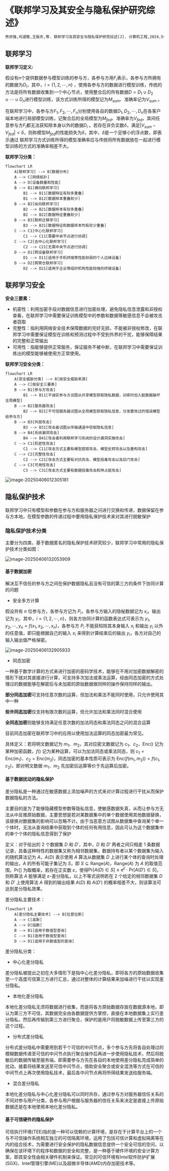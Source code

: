 # 《联邦学习及其安全与隐私保护研究综述》

```txt
熊世强,何道敬,王振东,等. 联邦学习及其安全与隐私保护研究综述[J]. 计算机工程,2024,50(5):1-15. DOI:10.19678/j.issn.1000-3428.0067782.
```



## 联邦学习

**联邦学习定义:**

假设有$n$个提供数据参与模型训练的参与方，各参与方用$F_i$表示，各参与方所拥有的数据为$D_i$，其中，$i = \{1,2,\cdots,n\}$ ，使用各参与方的数据进行模型训练，传统的方法是将所有数据收集到一个中心节点，使用整合后的所有数据$D = D_1\cup D_2\cup\cdots\cup D_n$进行模型训练，该方式训练所得的模型记为$M_{sum}$、准确率记为$V_{sum}$ 。

在联邦学习中，各参与方$F_1,F_2,\cdots,F_n$分别使用各自的数据$D_1,D_2,\cdots,D_n$在各客户端本地进行局部模型训练，记聚合后的全局模型为$M_{fed}$、准确率为$V_{fed}$，其间任意参与方$F_i$都无法获知除本身以外的数据$D_i$ 。若存在非负实数$\delta$，满足$\vert V_{sum} - V_{fed}\vert < \delta$，则称模型$M_{fed}$的性能损失为$\delta$，其中，$\delta$​是一个足够小的浮点数，即表示通过 联邦学习方式训练所得的模型准确率应与传统将所有数据放在一起进行模型训练的方式的准确率相差不大。



**联邦学习分类：**

```mermaid
flowchart LR
    A[联邦学习] --> B[数据分布]
    A --> C[网络拓扑]
    A --> D[设备数量和性能]
    B --> B1[横向联邦学习]
        B1 --> B11[数据特征有较多重叠]
        B1 --> B12[数据样本重叠较少]
    B --> B2[纵向联邦学习]
        B2 --> B21[数据样本有较多重叠]
        B2 --> B22[数据特征重叠较少]
    B --> B3[联邦迁移学习]
        B3 --> B31[数据特征和数据样本均有较少重叠]
    C --> C1[中心化联邦学习]
        C1 --> C11[需要中央节点进行协调]
    C --> C2[去中心化联邦学习]
        C2 --> C21[无需中央节点进行协调]
    D --> D1[跨设备联邦学习]
        D1 --> D11[适用于手机终端等性能较弱的个人边缘设备]
    D --> D2[跨筒仓联邦学习]
        D2 --> D21[适用于企业等组织机构性能较强的终端设备]
```

## 联邦学习安全

**安全三要素：**

+ 机密性：利用加密手段对数据信息进行加密处理，避免隐私信息泄露和非授权查看，在联邦学习中需要保证训练模型中的参数和数据等敏感信息不会被攻击者窃取
+ 完整性：指利用网络安全技术保障数据的完好无损，不能被非授权修改，在联邦学习中需要保证模型在训练和预测过程中不受到外界的干扰，能够保障结果的完整和正常输出
+ 可用性：指能够提供正常服务，保证服务不被中断，在联邦学习中需要保证训练出的模型能够被使用方正常使用。



 **联邦学习安全分类：**



```mermaid
flowchart LR
    A[安全威胁分类] --> B[按安全威胁来源]
    A --> C[按安全三要素]
    B --> B1[参与方攻击]
    	B1 --> B11[不诚实参与方试图从共享模型获取隐私数据，训练时加入脏数据破坏全局模型]
    B --> B2[服务器攻击]
    	B2 --> B21[不可信服务器试图从全局模型获取隐私信息，分发篡改过的错误模型给参与方]
    B --> B3[外部攻击]
    	B3 --> B31[攻击者试图从传输通道中窃取隐私信息]
    B --> B4[系统漏洞攻击]
    	B4 --> B41[攻击者利用联邦学习系统的设计漏洞实施攻击]
    C --> C1[机密性攻击]
    	C1 --> C11[攻击方式主要有模型提取攻击、模型反转攻击以及重构攻击]
    C --> C2[完整性攻击]
    	C2 --> C21[攻击方式主要有对抗攻击、模型投毒攻击以及后门攻击]
    C --> C3[可用性攻击]
    	C3 --> C31[攻击方式主要有数据投毒攻击和拜占庭攻击]
```



![image-20250406012305181](img/联邦学习及其安全与隐私保护研究综述/image-20250406012305181.png)





## 隐私保护技术

联邦学习中只有模型和参数在参与方和服务器之问进行交换和传递，数据保留在参与方本地，在模型参数的传递过程中要用隐私保护技术来对其进行脱敏保护

### 隐私保护技术分类

主要分为四类，基于数据匿名的隐私保护技术研究较少，联邦学习中常用的隐私保护技术分类如图：

![image-20250406132053909](img/联邦学习及其安全与隐私保护研究综述/image-20250406132053909.png)

#### 基于数据加密

解决互不信任的参与方之间在保护数据隐私且没有可信的第三方的条件下协同计算的问题

+ 安全多方计算

假设共有 $n$ 位参与方，各参与方记为 $P_i$，各参与方输入的隐秘数据记为 $x_i$，输出记为 $y_i$，其中，$i = \{1, 2, \cdots, n\}$，则各方协同计算的函数表达式可表示为 $y_1, y_2, \cdots, y_n = f(x_1, x_2, \cdots, x_n)$，各参与方 $P_i$ 不能获知除其本身输入 $x_i$ 和输出 $y_i$ 以外的任意值，即只能根据自己的输入 $x_i$ 来得到计算结束后的输出 $y_i$，各方对自己的输入输出值严格保密。

![image-20250406132905933](img/联邦学习及其安全与隐私保护研究综述/image-20250406132905933.png)

+ 同态加密

一种基于数学计算的方式来进行加密的密码学技术，能够在不用对加密数据解密的情形下就对其直接进行计算，可支持多次加法或乘法运算，经由同态加密的方式处理过的数据能够在解密后与未加密的原始数据做同样的操作保持同样的输出。

**部分同态加密**可支持任意次数的运算，但加法和乘法不能同时使用，只允许使用其中一种

**些许同态加密**仅支持有限次数的运算，但允许加法和乘法同时混合使用

**全同态加密**则能够支持满足任意次数的加法同态和乘法同态之问的混合运算

目前同态加密在联邦学习中的应用以使用加法运算的同态加密最为常见。

具体定义：若将明文数据记为 $m_1$、$m_2$，其对应密文数据记为 $c_1$、$c_2$，$\text{Enc}()$ 记为某种加密函数，$f()$ 记为某种运算，可以为加法同态或乘法同态，则 $c_1 = \text{Enc}(m_1)$、$c_2 = \text{Enc}(m_2)$，同态加密的基本性质可表示为 $\text{Enc}(f(m_1, m_2)) = f(c_1, c_2)$，即对明文数据 $m_1$、$m_2$ 先加密后运算等价于先运算后加密。 



#### 基于数据扰动的隐私保护

差分隐私是一种通过在敏感数据上添加噪声的方式来对计算过程进行干扰从而保护数据隐私的方法。

主要目的是为了能够隐藏模型参数等隐私信息，使敏感数据失真，从而让参与方无法从中反推原始数据，主要思想是若对某数据集中的单个数据使用其他数据替换，该替换对数据集的影响可以忽略不计。由于当恶意方试图从数据集中查询某个单一个体时，无法从查询结果中获取到个体的任何有用信息，因此可认为这个数据集中的单个个体的隐私信息得到了保护

定义：对于给出的 2 个数据集 $D$ 和 $D'$，其中，$D$ 和 $D'$ 两者之间只相差 1 条数据记录，具备这种特性的数据集又称为相邻数据集，数据持有者以某个数据集为输入的随机算法记为 $A$，$A(D)$ 表示使用 $A$ 算法从数据集 $D$ 上进行某个体的查询时处理的输出，$A$ 的所有可能子集记为 $S$，即 $S \subseteq \text{Range}(A)$，$\text{Range}(A)$ 为 $A$ 的取值范围，$\text{Pr}[]$ 为取概率，若存在正实数 $\varepsilon$，使得$\text{Pr}[A(D) \in S] \leq \text{e}^{\varepsilon} \cdot \text{Pr}[A(D') \in S]$，则称算法 $A$ 能够满足 $\varepsilon$-差分隐私，以上不等式说明若在 2 个给定的相邻数据集 $D$ 和 $D'$ 上使用算法 $A$ 得到的输出结果 $A(D)$ 和 $A(D')$ 的概率相差不大，则该算法可达到差分隐私效果。 

差分隐私主要技术：

```mermaid
flowchart LR
    A[差分隐私主要技术] --> B[拉普拉斯]
    A --> C[高斯]
    A --> D[指数]
    B --> B1[适用于数值型查询]
    C --> B1[适用于数值型查询]
    D --> D1[适用于非数值型的查询]
```

差分隐私分类：

+ 中心化差分隐私

差分隐私被提出之初在大多情形下是指中心化差分隐私，即将各方的原始数据收集至一个高度可信第三方进行汇总，通过对整体的计算结果来加噪进行干扰以实现差分隐私。

+ 本地化差分隐私

本地化差分隐私无须将数据进行收集，而是将各方原始数据存放在数据源本地，即认为第三方不可信，其数据完全由各数据提供方掌控，直接在本地数据集上实行差分隐私，然后再传输到第三方进行聚合，保护的是用户将脱敏数据上传至第三方的这个过程。

+ 分布式差分隐私

分布式差分隐私中需要用到若干个可信的中问节点，多个参与方先将各自处理过的模糊数据传递至可信的中问节点执行聚合操作后再进一步使用隐私技术，然后将脱敏后的数据传输至服务端，即需要参与方先在各自的本地使用差分隐私完成简单的扰动，接着将结果发送至可信中问节点，借助安全聚合或安全混洗等方式在可信的中间节点上再次使用隐私技术，最后各中问节点再将所得结果发送给服务端。

+ 混合差分隐私

本地化差分隐私与中心化差分隐私可以同时共存，通过参与方对服务器信任关系的不同对参与用户分类，各参与用户根据与服务器的信任关系来决定是直接上传原始数据还是在本地使用本地化差分隐私。



#### 基于可信硬件的隐私保护

可信执行环境(TEE)指的是一种可以信赖的计算环境，是存在于计算平台上的一个与不可信操作系统相互独立的可信隔离环境，运用了包括可信计算和虚拟隔离等在内的组合技术，为需要进行安全保护的隐私数据信息提供一个安全可信的空问，以确保在该环境下的程序和数据的安全和完整，是一种基于硬件环境的安全计算方案，即其安全性由相关硬件机制来保证。常见的可信环境有Intel软件防护扩展(SGX)、Intel管理引擎(ME)以及超微半导体(AMD)内存加密技术等。

